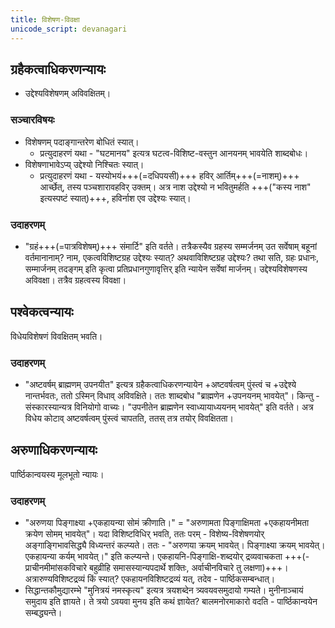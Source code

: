 ```yaml
---
title: विशेषण-विवक्षा
unicode_script: devanagari
---
```


## ग्रहैकत्वाधिकरणन्यायः
- उद्देश्यविशेषणम् अविवक्षितम्। 

### सञ्चारविषयः
- विशेषणम् पदाङ्गान्तरेण बोधितं स्यात्।
  - प्रत्युदाहरणं यथा - "घटमानय" इत्यत्र घटत्व-विशिष्ट-वस्तुन आनयनम् भावयेति शाब्दबोधः।
- विशेषणाभावेऽप्य् उद्देश्यो निश्चितः स्यात्। 
  - प्रत्युदाहरणं यथा - यस्योभयं+++(=दधिपयसी)+++ हविर् आर्तिम्+++(=नाशम्)+++ आर्च्छेत्, तस्य पञ्चशारावहविर् उक्तम्। अत्र नाश उद्देश्यो न भवितुमर्हति +++("कस्य नाश" इत्यस्पष्टं स्यात्)+++, हविर्नाश एव उद्देश्यः स्यात्।

### उदाहरणम् 
- "ग्रहं+++(=पात्रविशेषम्)+++ संमार्टि" इति वर्तते। तत्रैकस्यैव ग्रहस्य सम्मर्जनम् उत सर्वेषाम् बहूनां वर्तमानानाम्? नाम, एकत्वविशिष्टग्रह उद्देश्यः स्यात्? अथवाविशिष्टग्रह उद्देश्यः? तथा सति, ग्रहः प्रधानः, सम्मार्जनम् तदङ्गम् इति कृत्वा प्रतिप्रधानगुणावृत्तिर् इति न्यायेन सर्वेषां मार्जनम्। उद्देश्यविशेषणस्य अविवक्षा। तत्रैव ग्रहत्वस्य विवक्षा। 

## पश्वेकत्वन्यायः
विधेयविशेषणं विवक्षितम् भवति।

### उदाहरणम्
- "अष्टवर्षम् ब्राह्मणम् उपनयीत" इत्यत्र ग्रहैकत्वाधिकरणन्यायेन +अष्टवर्षत्वम् पुंस्त्वं च +उद्देश्ये नान्तर्भवतः, ततो ऽस्मिन् विधाव् अविवक्षिते। ततः शाब्दबोध "ब्राह्मणेन +उपनयनम् भावयेत्"। किन्तु - संस्कारस्यान्यत्र विनियोगो वाच्यः। "उपनीतेन ब्राह्मणेन स्वाध्यायाध्ययनम् भावयेत्" इति वर्तते। अत्र विधेय कोटाव् अष्टवर्षत्वम् पुंस्त्वं चापतति, ततस् तत्र तयोर् विवक्षितता।

## अरुणाधिकरणन्यायः  
पार्ष्ठिकान्वयस्य मूलभूतो न्यायः।

### उदाहरणम्
- "अरुणया पिङ्गाक्ष्या +एकहायन्या सोमं क्रीणाति।" = "अरुणामता पिङ्गाक्षिमता +एकहायनीमता क्रयेण सोमम् भावयेत्"। यदा विशिष्टविधिर् भवति, ततः परम् - विशेष्य-विशेषणयोर् अङ्गाङ्गिभावसिद्ध्यै विध्यन्तरं कल्प्यते। ततः - "अरुणया क्रयम् भावयेत्। पिङ्गाक्ष्या क्रयम् भावयेत्। एकहायन्या कर्यम् भावयेत्।" इति कल्प्यन्ते। एकहायनि-पिङ्गाक्षि-शब्दयोर् द्रव्यवाचकता +++(- प्राचीनमीमांसकविचारे बहुव्रीहि समासस्यान्यपदार्थे शक्तिः, अर्वाचीनविचारे तु लक्षणा)+++। अत्रारुण्यविशिष्टद्रव्यं किं स्यात्? एकहायनविशिष्टद्रव्यं यत्, तदेव - पार्ष्ठिकसम्बन्धात्। 
- सिद्धान्तकौमुद्यारम्भे "मुनित्रयं नमस्कृत्य" इत्यत्र त्रयशब्देन त्र्यवयवसमुदायो गम्यते। मुनीनाञ्चायं समुदाय इति ज्ञायते। ते त्रयो ऽवयवा मुनय इति कथं ज्ञायेत? बालमनोरमाकारो वदति - पार्ष्ठिकान्वयेन सम्बद्ध्यन्ते।
